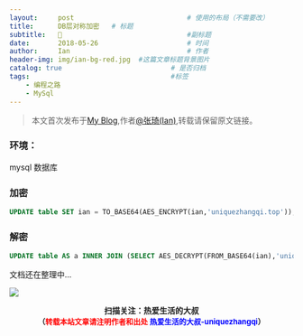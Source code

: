 ```yaml
---
layout:     post             				# 使用的布局（不需要改）
title:      DB层对称加密   # 标题 
subtitle:   🧐 					  			#副标题
date:       2018-05-26  					# 时间
author:     Ian                  			# 作者
header-img: img/ian-bg-red.jpg	#这篇文章标题背景图片
catalog: true                        	# 是否归档
tags:                              		#标签
    - 编程之路
    - MySql
---
```


> 本文首次发布于[My Blog](http://uniquezhangqi.top),作者[@张琦(Ian)](http://uniquezhangqi.top/about/),转载请保留原文链接。

### 环境：
mysql 数据库

### 加密 
```sql
UPDATE table SET ian = TO_BASE64(AES_ENCRYPT(ian,'uniquezhangqi.top'));
```

### 解密
```sql
UPDATE table AS a INNER JOIN (SELECT AES_DECRYPT(FROM_BASE64(ian),'uniquezhangqi.top') AS ian, id FROM table) b SET a.ian = b.ian WHERE a.id = b.id;
```

文档还在整理中...

![](https://ws3.sinaimg.cn/large/006tKfTcgy1fqj5aochgoj309k09kmwz.jpg)
<b><center>扫描关注：热爱生活的大叔</center>
<b><center><font size="2">（<font size="2" color="#FF0000">转载本站文章请注明作者和出处</font> <font size="2" color="#0000FF">热爱生活的大叔-uniquezhangqi</font><font size="2">）</font>

